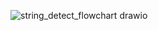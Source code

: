 

![string_detect_flowchart drawio](https://github.com/BourneJH/string_detect_flowchart/assets/127610077/faa8b3fe-1b1a-4a9d-b642-56d86e2d179e)
